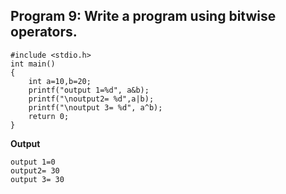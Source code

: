 ## Program 9: Write a program using bitwise operators.
```
#include <stdio.h>
int main()
{
    int a=10,b=20;
    printf("output 1=%d", a&b);
    printf("\noutput2= %d",a|b);
    printf("\noutput 3= %d", a^b);
    return 0;
}
```
**Output**
```
output 1=0
output2= 30
output 3= 30
```
